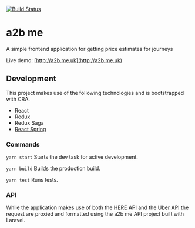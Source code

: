 [![Build Status](https://travis-ci.org/nckblu/a2b.svg?branch=master)](https://travis-ci.org/nckblu/a2b)


# a2b me

A simple frontend application for getting price estimates for journeys

Live demo: [http://a2b.me.uk](http://a2b.me.uk)

## Development
This project makes use of the following technologies and is bootstrapped with CRA.

* React
* Redux
* Redux Saga
* [React Spring](https://github.com/react-spring/react-spring)

### Commands

`yarn start` Starts the dev task for active development.

`yarn build` Builds the production build.

`yarn test` Runs tests.

### API
While the application makes use of both the [HERE API](https://developer.here.com/) and the [Uber API](https://developer.uber.com/) the request are proxied and formatted using the a2b me API project built with Laravel.
